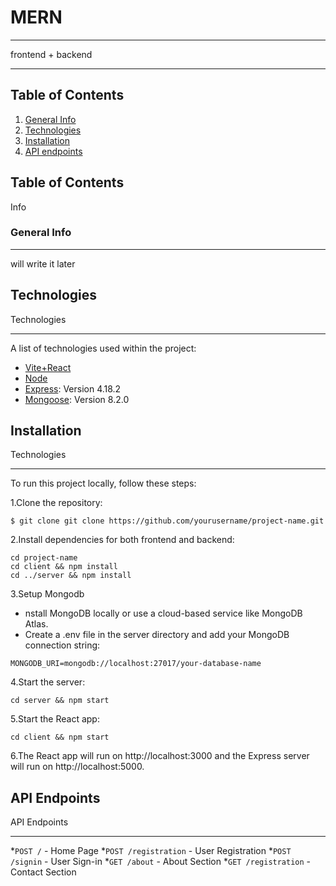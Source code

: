 # MERN
***
frontend + backend
***

## Table of Contents
1. [General Info](#general-info)
2. [Technologies](#technologies)
3. [Installation](#installation)
4. [API endpoints](#endpoints)


## Table of Contents
<a name="general-info">Info</a>
### General Info
***
will write it later

## Technologies
<a name="technologies">Technologies</a>
***
A list of technologies used within the project:
* [Vite+React](https://github.com/vitejs/vite-plugin-react/blob/main/packages/plugin-react/README.md)
* [Node](https://nodejs.org/en)
* [Express](https://expressjs.com/): Version 4.18.2
* [Mongoose](https://mongoosejs.com/): Version 8.2.0

## Installation
<a name="installation">Technologies</a>
***
To run this project locally, follow these steps: 

1.Clone the repository:
```
$ git clone git clone https://github.com/yourusername/project-name.git
```
2.Install dependencies for both frontend and backend:
```
cd project-name
cd client && npm install
cd ../server && npm install
```
3.Setup Mongodb
* nstall MongoDB locally or use a cloud-based service like MongoDB Atlas.
* Create a .env file in the server directory and add your MongoDB connection string:
```
MONGODB_URI=mongodb://localhost:27017/your-database-name

```
4.Start the server:
```
cd server && npm start

```
5.Start the React app:
```
cd client && npm start
```
6.The React app will run on http://localhost:3000 and the Express server will run on http://localhost:5000.


## API Endpoints
<a name="endpoints">API  Endpoints</a>
***
*`POST /` - Home Page
*`POST /registration` - User Registration
*`POST /signin` - User Sign-in
*`GET /about` - About Section
*`GET /registration` - Contact Section